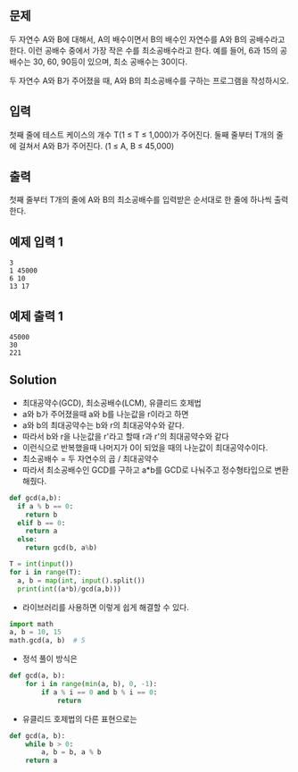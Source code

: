 ## 문제
두 자연수 A와 B에 대해서, A의 배수이면서 B의 배수인 자연수를 A와 B의 공배수라고 한다. 이런 공배수 중에서 가장 작은 수를 최소공배수라고 한다. 예를 들어, 6과 15의 공배수는 30, 60, 90등이 있으며, 최소 공배수는 30이다.

두 자연수 A와 B가 주어졌을 때, A와 B의 최소공배수를 구하는 프로그램을 작성하시오.

## 입력
첫째 줄에 테스트 케이스의 개수 T(1 ≤ T ≤ 1,000)가 주어진다. 둘째 줄부터 T개의 줄에 걸쳐서 A와 B가 주어진다. (1 ≤ A, B ≤ 45,000)

## 출력
첫째 줄부터 T개의 줄에 A와 B의 최소공배수를 입력받은 순서대로 한 줄에 하나씩 출력한다.

## 예제 입력 1 
    3
    1 45000
    6 10
    13 17
## 예제 출력 1 
    45000
    30
    221
## Solution
- 최대공약수(GCD), 최소공배수(LCM), 유클리드 호제법
- a와 b가 주어졌을때 a와 b를 나눈값을 r이라고 하면
- a와 b의 최대공약수는 b와 r의 최대공약수와 같다. 
- 따라서 b와 r을 나눈값을 r'라고 할때 r과 r'의 최대공약수와 같다
- 이런식으로 반복했을때 나머지가 0이 되었을 때의 나눈값이 최대공약수이다.
- 최소공배수 = 두 자연수의 곱 / 최대공약수
- 따라서 최소공배수인 GCD를 구하고 a*b를 GCD로 나눠주고 정수형타입으로 변환해줬다.
  
```python
def gcd(a,b):
  if a % b == 0:
    return b
  elif b == 0:
    return a
  else:
    return gcd(b, a%b)

T = int(input())
for i in range(T):
  a, b = map(int, input().split())
  print(int((a*b)/gcd(a,b)))
```

- 라이브러리를 사용하면 이렇게 쉽게 해결할 수 있다.
  
```python
import math
a, b = 10, 15
math.gcd(a, b)  # 5
```

- 정석 풀이 방식은
  
```python
def gcd(a, b):
    for i in range(min(a, b), 0, -1):
        if a % i == 0 and b % i == 0:
            return
```

- 유클리드 호제법의 다른 표현으로는
  
```python
def gcd(a, b):
    while b > 0:
        a, b = b, a % b
    return a
```
